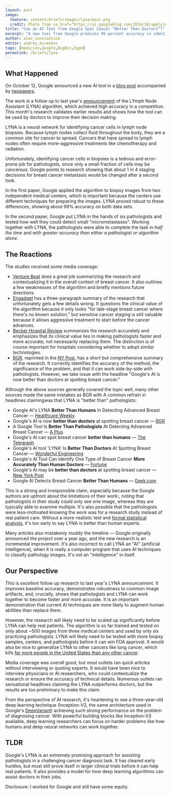 ```yaml
---
layout: post
image:
  feature: content/briefs/images/lyna/main.png
  credit: Photo from <a href="https://ai.googleblog.com/2018/10/applying-deep-learning-to-metastatic.html">Google's blog post</a>
title: "Can an AI Tool from Google Spot Cancer “Better Than Doctors”?"
excerpt: "A new tool from Google promises 99 percent accuracy in identifying cancer in lymph nodes - but it's to early too claim it surpasses humans"
author: alex_constantino
editor: andrey_kurenkov
tags: [medicine,Google,BigBiz,hype]
permalink: /briefs/lyna
---
```


## What Happened

On October 12, Google announced a new AI tool in a [blog post](https://ai.googleblog.com/2018/10/applying-deep-learning-to-metastatic.html) accompanied by [two](https://doi.org/10.5858/arpa.2018-0147-OA)[papers](https://doi.org/10.1097/PAS.0000000000001151).

The work is a follow up to last year's [announcement](https://ai.googleblog.com/2017/03/assisting-pathologists-in-detecting.html) of the LYmph Node Assistant (LYNA) algorithm, which achieved high accuracy in a competition. This month's research validates earlier results and shows how the tool can be used by doctors to improve their decision making.

LYNA is a neural network for identifying cancer cells in lymph node biopsies. Because lymph nodes collect fluid throughout the body, they are a common site for cancer to spread. Cancers that have spread to lymph nodes often require more-aggressive treatments like chemotherapy and radiation.

Unfortunately, identifying cancer cells in biopsies is a tedious and error-prone job for pathologists, since only a small fraction of cells may be cancerous. Google points to research showing that about 1 in 4 staging decisions for breast cancer metastasis would be changed after a second look.

In the first paper, Google applied the algorithm to biopsy images from two independent medical centers, which is important because the centers use different techniques for preparing the images. LYNA proved robust to these differences, showing about 99% accuracy on both data sets.

In the second paper, Google put LYNA in the hands of six pathologists and tested how well they could detect small "micrometastases". Working together with LYNA, the pathologists were able to complete the task in _half the time_ and with _greater accuracy than either a pathologist or algorithm alone_.

## The Reactions

The studies received some media coverage:

- [Venture Beat](https://venturebeat.com/2018/10/12/google-ai-claims-99-accuracy-in-metastatic-breast-cancer-detection/) does a great job summarizing the research and contextualizing it in the overall context of breast cancer. It also outlines a few weaknesses of the algorithm and briefly mentions future directions.
- [Engadget](https://www.engadget.com/2018/10/15/google-ai-spots-advanced-breast-cancer/) has a three-paragraph summary of the research that unfortunately gets a few details wrong. It questions the clinical value of the algorithm because it only looks "for late-stage breast cancer where there's no known solution," but sensitive cancer staging is still valuable because it allows aggressive treatment to start before the cancer advances.
- [Becker Hospital Review](https://www.beckershospitalreview.com/artificial-intelligence/google-creates-ai-to-detect-when-breast-cancer-spreads.html) summarizes the research accurately and emphasizes that its clinical value lies in making pathologists faster and more accurate, not necessarily replacing them. The distinction is of course important for hospitals considering whether to adopt similar technologies.
- [BGR](https://bgr.com/2018/10/15/google-ai-breast-cancer-detection-lyna/), reprinted in the [NY Post](https://nypost.com/2018/10/16/googles-ai-may-be-better-than-doctors-at-spotting-breast-cancer/), has a short but comprehensive summary of the research. It correctly identifies the accuracy of the method, the significance of the problem, and that it can work side-by-side with pathologists. However, we take issue with the headline "Google's AI is now better than doctors at spotting breast cancer."

Although the above sources generally covered the topic well, many other sources made the same mistakes as BGR with A common refrain in headlines claimingwas that LYNA is "better than" pathologists:

- Google AI's LYNA **Better Than Humans** In Detecting Advanced Breast Cancer — [Healthcare Weekly](http://a)
- Google's AI is now **better than doctors** at spotting breast cancer — [BGR](https://bgr.com/2018/10/15/google-ai-breast-cancer-detection-lyna/)
- A Google Tool Is **Better Than Pathologists** At Detecting Advanced Breast Cancer — [A Plus](https://aplus.com/a/google-s-ai-tool-is-better-than-pathologists-at-detecting-advanced-breast-cancer-?no_monetization=true)
- Google's AI can spot breast cancer **better than humans** — [The Telegraph](https://www.telegraph.co.uk/technology/2018/10/15/googles-ai-can-spot-breast-cancer-better-humans/)
- Google's AI tool 'LYNA' Is **Better Than Doctors** At Spotting Breast Cancer — [Wonderful Engineering](https://wonderfulengineering.com/googles-ai-tool-lyna-is-better-than-doctors-at-spotting-breast-cancer/)
- Google's AI Tool Can Identify One Type of Breast Cancer **More Accurately Than Human Doctors** — [Fortune](http://fortune.com/2018/10/15/google-ai-metastatic-breast-cancer/)
- Google's AI may be **better than doctors** at spotting breast cancer — [New York Post](https://nypost.com/2018/10/16/googles-ai-may-be-better-than-doctors-at-spotting-breast-cancer/)
- Google AI Detects Breast Cancer **Better Than Humans** — [Geek.com](https://www.geek.com/news/google-ai-detects-breast-cancer-better-than-humans-1755968/)

This is a strong and irresponsible claim, especially because the Google authors are upfront about the limitations of their work:, noting that pathologists in their study could only see one image, whereas they are typically able to examine multiple. It's also possible that the pathologists were less-motivated knowing the work was for a research study instead of real patient care. Without a more-realistic test and [formal statistical analysis](https://lukeoakdenrayner.wordpress.com/2017/12/06/do-machines-actually-beat-doctors-roc-curves-and-performance-metrics/), it's too early to say LYNA is better than human experts.

Many articles also mistakenly muddy the timeline — Google originally announced the project over a year ago, and the new research is an incremental improvement. It's also incorrect to call LYNA an "AI" (artificial intelligence), when it is really a computer program that uses AI techniques to classify pathology images. It's not an "intelligence" in itself.

## Our Perspective

This is _excellent_ follow up research to last year's LYNA announcement. It improves baseline accuracy, demonstrates robustness to common image artifacts, and, crucially, shows that pathologists and LYNA can work together to become faster and more accurate. It is an important demonstration that current AI techniques are more likely to augment human abilities than replace them.

However, the research will likely need to be scaled up significantly before LYNA can help real patients. The algorithm is so far trained and tested on only about ~500 images from three medical centers and used by only six practicing pathologists. LYNA will likely need to be tested with more biopsy samples, centers, and pathologists before it can win FDA approval. It would also be nice to generalize LYNA to other cancers like lung cancer, which kills [far more people in the United States than any other cancer](https://www.cancer.org/cancer/small-cell-lung-cancer/about/key-statistics.html).

Media coverage was overall good, but most outlets ran quick articles without interviewing or quoting experts. It would have been nice to interview physicians or AI researchers, who could contextualize the research or ensure the accuracy of technical details. Numerous outlets ran sensational headlines claiming the LYNA outperforms doctors, but the results are too preliminary to make this claim.

From the perspective of AI research, it's heartening to see a three-year-old deep learning technique (Inception-V3, the same architecture used in Google's [DeepVariant](https://www.skynettoday.com/briefs/google-deepvariant/)) achieving such strong performance on the problem of diagnosing cancer. With powerful building blocks like Inception-V3 available, deep learning researchers can focus on harder problems like how humans and deep neural networks can work together.

## TLDR

Google's LYNA is an extremely promising approach for assisting pathologists in a challenging cancer diagnosis task. It has cleared early hurdles, but must still prove itself in larger clinical trials before it can help real patients. It also provides a model for how deep learning algorithms can assist doctors in their jobs.

Disclosure: I worked for Google and still have some equity.



